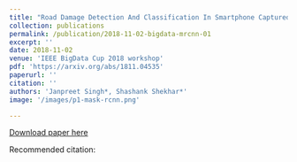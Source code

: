 ```yaml
---
title: "Road Damage Detection And Classification In Smartphone Captured Images Using Mask R-CNN"
collection: publications
permalink: /publication/2018-11-02-bigdata-mrcnn-01
excerpt: ''
date: 2018-11-02
venue: 'IEEE BigData Cup 2018 workshop'
pdf: 'https://arxiv.org/abs/1811.04535'
paperurl: ''
citation: ''
authors: 'Janpreet Singh*, Shashank Shekhar*'
image: '/images/p1-mask-rcnn.png' 

---
```


[Download paper here](https://arxiv.org/abs/1811.04535)

Recommended citation: 